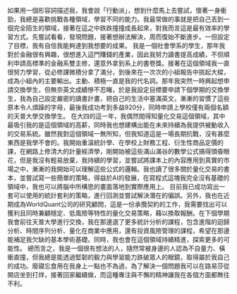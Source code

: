    如果用一個形容詞描述我，我會說「行動派」，想到什麼馬上去嘗試，懷著一身衝勁，我總是喜歡挑戰各種領域，學習不同的能力。我最常做的事就是把自己丟到一個完全陌生的領域，接著在這之中跌跌撞撞成長起來，對我而言這是最有效率的學習方式。先嘗試看看，發現問題，接著想辦法解決，周而復始不斷進步。一但設定了目標，我有自信我能夠達到我想要的成果。
	我是一個社會學系的學生，那年我對於金融很有興趣，很想進入這門賺錢的產業，因此我努力讀書提高成績，不但順利申請高標準的金融系雙主修，還意外拿到系上的書卷獎。接著在這個領域我一直很努力學習，從必修課微積分拿了滿分，到後來在一次次的小組報告中挑起大樑，成為小組內的主要輸出。主動、積極一直是我的代名詞。那年我突然一時興起想申請交換學生，但無奈英文成績慘不忍睹，於是我設定目標要申請下個學期的交換學生，我為自己設定嚴密的讀書計畫，把自己的生活中塞滿英文，漸漸的習慣了這些原本令人煩躁的字母，最後我成功考到多益920分，同時申請上學校僅有兩個名額的天普大學交換學生。
	在大四的這一年，我偶然間得知量化交易這個領域，其中最吸引我的是這個領域的高薪，同時我也想建構出能在未來持續為我提供被動收入的交易系統。雖然我對這個領域一無所知，但我知道這是一場長期抗戰，沒有甚麼東西是我學不會的。我開始重溫統計學、在學校上財務工程、衍生性商品定價的課，在網路上修清大的計量經濟學，剛開始被這些滿山滿谷的數學公式搞得頭昏眼花，但是我沒有輕易放棄，我持續的學習，並嘗試將課本上的內容應用到真實的市場之中，漸漸的我開始可以理解這些公式的邏輯。我也讀了很多關於量化交易的書本，並嘗試寫一些簡單的策略，得益於AI的發展，在寫程式這塊我完全沒有基礎的領域中，我也可以將腦中所構思的畫面落地到實際應用上。
  目前我已成功寫出一套可以使用的統計套利的策略，進行回測並嘗試解決潛在的偏誤。另外，我也在近期成為WorldQuant公司的研究顧問，這是一份承攬契約的工作，我需要找出可以獲利且同時兼顧穩定、低風險等特性的量化交易策略，藉以換取報酬。在下個學期我會前往天普大學進行交換，我在那邊選了更多統計分析的課程，包含進階的迴歸分析、時間序列分析、量化在商業中應用，還有投資風險管理的課程，希望在那邊能補足我欠缺的基本學術基礎。同時，我也會在這個領域持續精進，探索更多的可能性。
  總而言之，我是一個很有想法的人，隨然常被身邊的人認為不自量力、橫衝直撞，但我總是能透過堅韌的毅力與學習能力跌破眾人的眼鏡，取得屬於我自己的成功。廢寢忘食用在我身上一點也不為過，為了解決一個問題我可以在路易莎從開店坐到打烊，接著回家繼續做，而這種專注與不懈的精神讓我在各個方面都無往不利。
